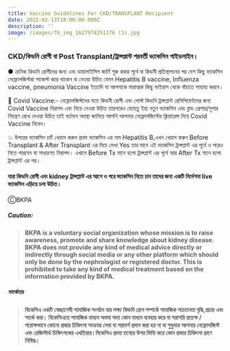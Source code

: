 ```yaml
---
title: Vaccine Guidelines For CKD/TRANSPLANT Recipient
date: 2022-02-13T18:00:00.000Z
description: ''
image: /images/fb_img_1627974251176 (1).jpg
---
```


### CKD/কিডনি রোগী বা Post Transplant/ট্রান্সপ্লান্ট পরবর্তী ভ্যাকসিন গাইডলাইন।

● ক্রনিক কিডনি রোগীদের জন্য এবং ডায়ালাইসিস জার্নি শুরু করার পূর্বে বা কিডনী প্রতিস্থাপনের পর বেশ কিছু ভ্যাকসিন নেফ্রোলজিস্টরা সাজেস্ট করে থাকেন বা নেওয়া উচিত যেমন Hepatitis B vaccine, Influenza vaccine, pneumonia Vaccine ইত্যাদি যা আপনাকে মারাত্মক কিছু ভাইরাস থেকে বাঁচাতে সাহায্য করবে।

💢 Covid Vaccine:- নেফ্রোলজিস্টদের মতে কিডনী রোগী এবং পোস্ট কিডনি ট্রান্সপ্লান্ট রেসিপিয়েন্টদের জন্য  Covid Vaccine নিরাপদ এবং নিয়ে নেওয়া উচিত তারপরেও যেহেতু ইহা নতুন ভ্যাকসিন এবং ব্লাড প্রেশার/সুগার নিয়ন্ত্রণ রেখে দেওয়া উচিত তাই বর্তমান অবস্থা জানিয়ে আপনি আপনার নেফ্রোলজিস্টের ক্লিয়ারেন্স নিয়ে Covid Vaccine নিবেন।

💥 উপরের ভ্যাকসিন চার্ট খেয়াল করুন প্রথম ভ্যাকসিন এর নাম Hepatitis B,এখন খেয়াল করুন Before Transplant & After Transplant এর নিচে লেখা Yes তার মানে এই ভ্যাকসিন ট্রান্সপ্লান্ট এর পূর্বে ও পরেও নিতে পারবেন যা সাধারণত নিরাপদ। এখানে Before Tx মানে হলো ট্রান্সপ্লান্ট এর পূর্বে আর After Tx মানে হলো ট্রান্সপ্লান্ট এর পর।

#### যারা কিডনি রোগী এবং kidney ট্রান্সপ্লান্ট এর আগে ও পরে ভ্যাকসিন নিতে চান তাদের জন্য একটি নির্দেশনা live ভ্যাকসিন এড়িয়ে চলা উচিত।

ⒸBKPA

##### **Caution:**

> **BKPA is a voluntary social organization whose mission is to raise awareness, promote and share knowledge about kidney disease. BKPA does not provide any kind of medical advice directly or indirectly through social media or any other platform which should only be done by the nephrologist or registered doctor. This is prohibited to take any kind of medical treatment based on the information provided by BKPA.**

##### **সতর্কতাঃ**

> **বিকেপিএ একটি স্বেচ্ছাসেবী সামাজিক সংগঠন যার লক্ষ্য কিডনি রোগ সম্পর্কে সামাজিক সচেতনতা বৃদ্ধি,প্রচার এবং সতর্ক করা। বিকেপিএতে সামাজিক মাধ্যম অথবা অন্য কোন মাধ্যম ব্যবহার করে বা সরাসরি প্রত্যক্ষ / পরোক্ষভাবে কোনো প্রকার চিকিৎসা সংক্রান্ত সেবা বা পরামর্শ প্রদান করা হয় না যা শুধুমাত্র আপনার নেফ্রোলজিস্ট এবং রেজিস্টার্ড চিকিৎসকের এখতিয়ার।বিকেপিএ প্রদত্ত তথ্যের উপর ভিত্তি করে কোন প্রকার চিকিৎসা গ্রহণ নিষিদ্ধ।**
